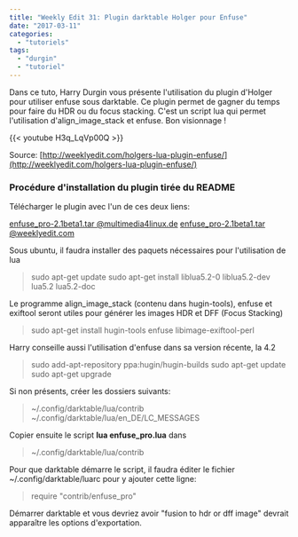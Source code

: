 ```yaml
---
title: "Weekly Edit 31: Plugin darktable Holger pour Enfuse"
date: "2017-03-11"
categories: 
  - "tutoriels"
tags: 
  - "durgin"
  - "tutoriel"
---
```


Dans ce tuto, Harry Durgin vous présente l'utilisation du plugin d'Holger pour utiliser enfuse sous darktable. Ce plugin permet de gagner du temps pour faire du HDR ou du focus stacking. C'est un script lua qui permet l'utilisation d'align_image_stack et enfuse. Bon visionnage !

{{< youtube H3q_LqVp00Q >}}

Source: [http://weeklyedit.com/holgers-lua-plugin-enfuse/](http://weeklyedit.com/holgers-lua-plugin-enfuse/)

### Procédure d'installation du plugin tirée du README

Télécharger le plugin avec l'un de ces deux liens:

[enfuse_pro-2.1beta1.tar @multimedia4linux.de](http://www.multimedia4linux.de/images/darktable/plugins/enfuse_pro-2.1beta1.tar) [enfuse_pro-2.1beta1.tar @weeklyedit.com](https://drive.google.com/open?id=0B7mIPRZEcQpAbXZYSURZc00teGc)

Sous ubuntu, il faudra installer des paquets nécessaires pour l'utilisation de lua

> sudo apt-get update sudo apt-get install liblua5.2-0 liblua5.2-dev lua5.2 lua5.2-doc

Le programme align_image_stack (contenu dans hugin-tools), enfuse et exiftool seront utiles pour générer les images HDR et DFF (Focus Stacking)

> sudo apt-get install hugin-tools enfuse libimage-exiftool-perl

Harry conseille aussi l'utilisation d'enfuse dans sa version récente,  la 4.2

> sudo add-apt-repository ppa:hugin/hugin-builds sudo apt-get update sudo apt-get upgrade

Si non présents, créer les dossiers suivants:

> ~/.config/darktable/lua/contrib ~/.config/darktable/lua/en_DE/LC_MESSAGES

Copier ensuite le script **lua enfuse_pro.lua** dans

> ~/.config/darktable/lua/contrib

Pour que darktable démarre le script, il faudra éditer le fichier ~/.config/darktable/luarc pour y ajouter cette ligne:

> require "contrib/enfuse_pro"

Démarrer darktable et vous devriez avoir "fusion to hdr or dff image" devrait apparaître les options d'exportation.
